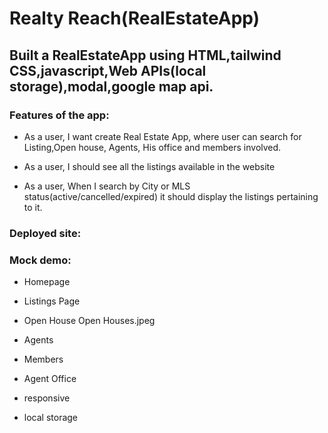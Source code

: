 ﻿# Realty Reach(RealEstateApp)

## Built a RealEstateApp using HTML,tailwind CSS,javascript,Web APIs(local storage),modal,google map api.

### Features of the app:
* As a user, I want create Real Estate App, where user can search for Listing,Open house, Agents, His office and members involved.

* As a user, I should see all the listings available in the website

* As a user, When I search by City or MLS status(active/cancelled/expired) it should display the listings pertaining to it.




### Deployed site:


### Mock demo:
* Homepage

* Listings Page

* Open House
Open Houses.jpeg

* Agents

* Members

* Agent Office

* responsive

* local storage




